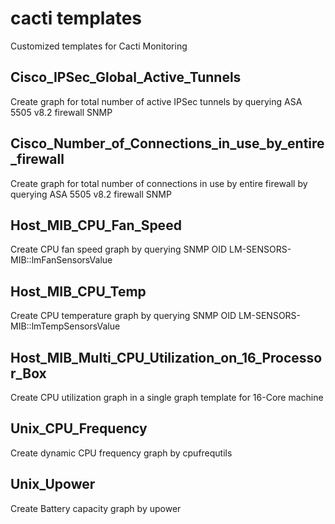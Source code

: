 cacti templates
==============
Customized templates for Cacti Monitoring

Cisco_IPSec_Global_Active_Tunnels	
--------------
Create graph for total number of active IPSec tunnels by querying ASA 5505 v8.2 firewall SNMP

Cisco_Number_of_Connections_in_use_by_entire_firewall
--------------
Create graph for total number of connections in use by entire firewall by querying ASA 5505 v8.2 firewall SNMP 

Host_MIB_CPU_Fan_Speed
--------------
Create CPU fan speed graph by querying SNMP OID LM-SENSORS-MIB::lmFanSensorsValue

Host_MIB_CPU_Temp
--------------
Create CPU temperature graph by querying SNMP OID LM-SENSORS-MIB::lmTempSensorsValue

Host_MIB_Multi_CPU_Utilization_on_16_Processor_Box
--------------
Create CPU utilization graph in a single graph template for 16-Core machine

Unix_CPU_Frequency
--------------
Create dynamic CPU frequency graph by cpufrequtils

Unix_Upower
--------------
Create Battery capacity graph by upower


